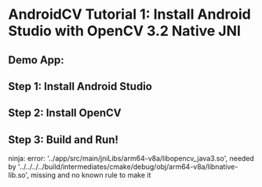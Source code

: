 # AndroidCV Tutorial 1: Install Android Studio with OpenCV 3.2 Native JNI

## Demo App:
## Step 1: Install Android Studio
## Step 2: Install OpenCV
## Step 3: Build and Run!
ninja: error: '../app/src/main/jniLibs/arm64-v8a/libopencv_java3.so', needed by '../../../../build/intermediates/cmake/debug/obj/arm64-v8a/libnative-lib.so', missing and no known rule to make it
